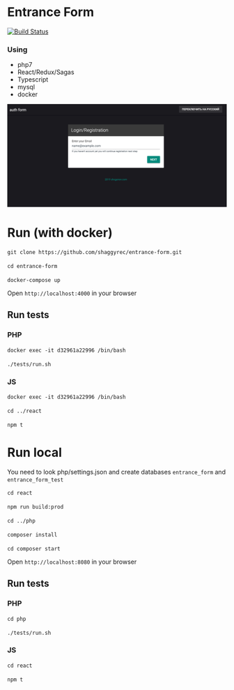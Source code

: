 # Entrance Form

[![Build Status](https://travis-ci.org/shaggyrec/entrance-form.svg?branch=master)](https://travis-ci.org/shaggyrec/entrance-form)

### Using 
 - php7
 - React/Redux/Sagas
 - Typescript
 - mysql
 - docker
 

![form](screenshot.png)

# Run (with docker)

    git clone https://github.com/shaggyrec/entrance-form.git
    
    cd entrance-form
    
    docker-compose up

Open `http://localhost:4000` in your browser

## Run tests

### PHP
    docker exec -it d32961a22996 /bin/bash
    
    ./tests/run.sh
### JS
    docker exec -it d32961a22996 /bin/bash
    
    cd ../react 
    
    npm t
    
# Run local 
You need to look php/settings.json and create databases `entrance_form` and `entrance_form_test`

    cd react
    
    npm run build:prod
    
    cd ../php
    
    composer install
    
    cd composer start
    
Open `http://localhost:8080` in your browser

## Run tests

### PHP
    cd php
    
    ./tests/run.sh
### JS
    cd react
    
    npm t
